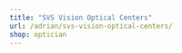```yaml
---
title: "SVS Vision Optical Centers"
url: /adrian/svs-vision-optical-centers/
shop: optician
---
```

